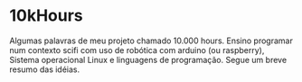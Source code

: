 # 10kHours
Algumas palavras de meu projeto chamado 10.000 hours. Ensino programar num contexto scifi com uso de robótica com arduino (ou raspberry), Sistema operacional Linux e linguagens de programação. Segue um breve resumo das idéias. 
